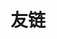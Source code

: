 ---
title: "友链"
description: 
slug: "links"
links:
  - title: GitHub
    description: GitHub is the world's largest software development platform.
    website: https://github.com
    image: https://github.githubassets.com/images/modules/logos_page/GitHub-Mark.png
  - title: TypeScript
    description: TypeScript is a typed superset of JavaScript that compiles to plain JavaScript.
    website: https://www.typescriptlang.org
    image: ts-logo-round-256.png
menu:
    main: 
        weight: 4
        params:
            icon: link

comments: false
license: false
readingTime: false
---